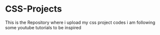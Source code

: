 # CSS-Projects
This is the Repository where i upload my css project codes 
i am following some youtube tutorials to be inspired 
